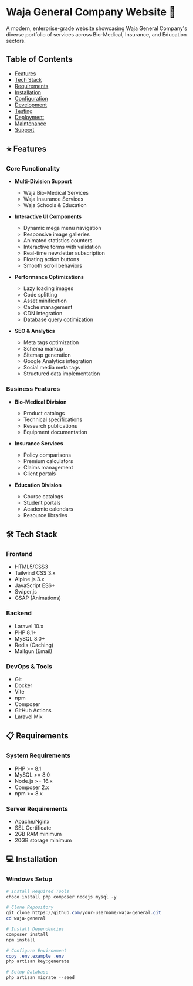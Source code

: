 # Waja General Company Website 🌟

A modern, enterprise-grade website showcasing Waja General Company's diverse portfolio of services across Bio-Medical, Insurance, and Education sectors.

## Table of Contents
- [Features](#features)
- [Tech Stack](#tech-stack)
- [Requirements](#requirements)
- [Installation](#installation)
- [Configuration](#configuration)
- [Development](#development)
- [Testing](#testing)
- [Deployment](#deployment)
- [Maintenance](#maintenance)
- [Support](#support)

## ⭐ Features

### Core Functionality
- **Multi-Division Support**
  - Waja Bio-Medical Services
  - Waja Insurance Services 
  - Waja Schools & Education
  
- **Interactive UI Components**
  - Dynamic mega menu navigation
  - Responsive image galleries
  - Animated statistics counters
  - Interactive forms with validation
  - Real-time newsletter subscription
  - Floating action buttons
  - Smooth scroll behaviors

- **Performance Optimizations**
  - Lazy loading images
  - Code splitting
  - Asset minification
  - Cache management
  - CDN integration
  - Database query optimization

- **SEO & Analytics**
  - Meta tags optimization
  - Schema markup
  - Sitemap generation
  - Google Analytics integration
  - Social media meta tags
  - Structured data implementation

### Business Features
- **Bio-Medical Division**
  - Product catalogs
  - Technical specifications
  - Research publications
  - Equipment documentation

- **Insurance Services**
  - Policy comparisons
  - Premium calculators
  - Claims management
  - Client portals

- **Education Division**
  - Course catalogs
  - Student portals
  - Academic calendars
  - Resource libraries

## 🛠️ Tech Stack

### Frontend
- HTML5/CSS3
- Tailwind CSS 3.x
- Alpine.js 3.x
- JavaScript ES6+
- Swiper.js
- GSAP (Animations)

### Backend
- Laravel 10.x
- PHP 8.1+
- MySQL 8.0+
- Redis (Caching)
- Mailgun (Email)

### DevOps & Tools
- Git
- Docker
- Vite
- npm
- Composer
- GitHub Actions
- Laravel Mix

## 📋 Requirements

### System Requirements
- PHP >= 8.1
- MySQL >= 8.0
- Node.js >= 16.x
- Composer 2.x
- npm >= 8.x

### Server Requirements
- Apache/Nginx
- SSL Certificate
- 2GB RAM minimum
- 20GB storage minimum

## 💻 Installation

### Windows Setup

```powershell
# Install Required Tools
choco install php composer nodejs mysql -y

# Clone Repository
git clone https://github.com/your-username/waja-general.git
cd waja-general

# Install Dependencies
composer install
npm install

# Configure Environment
copy .env.example .env
php artisan key:generate

# Setup Database
php artisan migrate --seed
